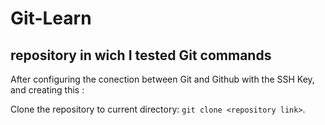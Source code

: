# Git-Learn
## repository in wich I tested Git commands

After configuring the conection between Git and Github with the SSH Key, and creating this :

Clone the repository to current directory: ```git clone <repository link>```.

